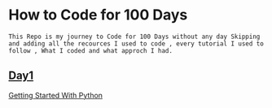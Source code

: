 # How to Code for 100 Days 
`This Repo is my journey to Code for 100 Days without any day Skipping and adding all the recources I used to code , every tutorial I used to follow , What I coded and what approch I had.
`


## [Day1](./Day1)
[Getting Started With Python](./Day1/)
